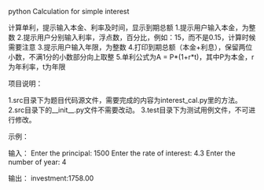 python
Calculation for simple interest

计算单利，提示输入本金、利率及时间，显示到期总额
1.提示用户输入本金，为整数
2.提示用户分别输入利率，浮点数，百分比，例如：15，而不是0.15，计算时候需要注意
3.提示用户输入年限，为整数
4.打印到期总额（本金+利息），保留两位小数，不满1分的小数部分向上取整
5.单利公式为A = P*(1+r*t)，其中P为本金，r为年利率，t为年限

项目说明：

1.src目录下为题目代码源文件，需要完成的内容为interest_cal.py里的方法。
2.src目录下的__init__.py文件不需要改动。
3.test目录下为测试用例文件，不可进行修改。

示例：

输入：
Enter the principal: 1500
Enter the rate of interest: 4.3
Enter the number of year: 4


输出：
investment:1758.00
